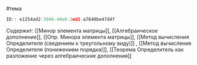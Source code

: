 #тема

```javascript
ID:: e1254ad2-3946-40e0-2ed2-a7640be47d4f 
```

Содержит: 
[[Минор элемента матрицы]],
[[Алгебраическое дополнение]],
[[Опр. Минора элемента матрицы]],
[[Метод вычисления Определителя (сведением к треугольному виду)]] ,
[[Метод вычисления Определителя (понижением порядка)]],
[[Теорема Определитель как разложение через алгебраические дополнения]]
